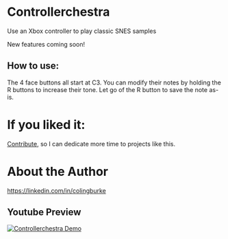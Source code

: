 # Controllerchestra
Use an Xbox controller to play classic SNES samples

New features coming soon!

## How to use: 
The 4 face buttons all start at C3. You can modify their notes by holding the R buttons to increase their tone. Let go of the R button to save the note as-is.

# If you liked it:

[Contribute](https://colinburke.com/contribute), so I can dedicate more time to projects like this.

# About the Author

https://linkedin.com/in/colingburke

## Youtube Preview
[![Controllerchestra Demo](http://img.youtube.com/vi/093zJsSzQ4I/0.jpg)](http://www.youtube.com/watch?v=093zJsSzQ4I "Controllerchestra Demo")


